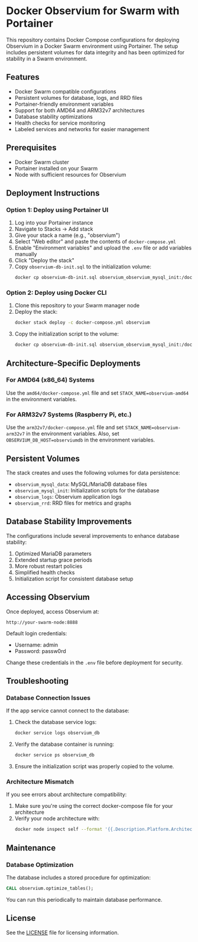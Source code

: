 # Docker Observium for Swarm with Portainer

This repository contains Docker Compose configurations for deploying Observium in a Docker Swarm environment using Portainer. The setup includes persistent volumes for data integrity and has been optimized for stability in a Swarm environment.

## Features

- Docker Swarm compatible configurations
- Persistent volumes for database, logs, and RRD files
- Portainer-friendly environment variables
- Support for both AMD64 and ARM32v7 architectures
- Database stability optimizations
- Health checks for service monitoring
- Labeled services and networks for easier management

## Prerequisites

- Docker Swarm cluster
- Portainer installed on your Swarm
- Node with sufficient resources for Observium

## Deployment Instructions

### Option 1: Deploy using Portainer UI

1. Log into your Portainer instance
2. Navigate to Stacks → Add stack
3. Give your stack a name (e.g., "observium")
4. Select "Web editor" and paste the contents of `docker-compose.yml`
5. Enable "Environment variables" and upload the `.env` file or add variables manually
6. Click "Deploy the stack"
7. Copy `observium-db-init.sql` to the initialization volume:
   ```bash
   docker cp observium-db-init.sql observium_observium_mysql_init:/docker-entrypoint-initdb.d/
   ```

### Option 2: Deploy using Docker CLI

1. Clone this repository to your Swarm manager node
2. Deploy the stack:
   ```bash
   docker stack deploy -c docker-compose.yml observium
   ```
3. Copy the initialization script to the volume:
   ```bash
   docker cp observium-db-init.sql observium_observium_mysql_init:/docker-entrypoint-initdb.d/
   ```

## Architecture-Specific Deployments

### For AMD64 (x86_64) Systems

Use the `amd64/docker-compose.yml` file and set `STACK_NAME=observium-amd64` in the environment variables.

### For ARM32v7 Systems (Raspberry Pi, etc.)

Use the `arm32v7/docker-compose.yml` file and set `STACK_NAME=observium-arm32v7` in the environment variables.
Also, set `OBSERVIUM_DB_HOST=observiumdb` in the environment variables.

## Persistent Volumes

The stack creates and uses the following volumes for data persistence:

- `observium_mysql_data`: MySQL/MariaDB database files
- `observium_mysql_init`: Initialization scripts for the database
- `observium_logs`: Observium application logs
- `observium_rrd`: RRD files for metrics and graphs

## Database Stability Improvements

The configurations include several improvements to enhance database stability:

1. Optimized MariaDB parameters
2. Extended startup grace periods
3. More robust restart policies
4. Simplified health checks
5. Initialization script for consistent database setup

## Accessing Observium

Once deployed, access Observium at:
```
http://your-swarm-node:8888
```

Default login credentials:
- Username: admin
- Password: passw0rd

Change these credentials in the `.env` file before deployment for security.

## Troubleshooting

### Database Connection Issues

If the app service cannot connect to the database:

1. Check the database service logs:
   ```bash
   docker service logs observium_db
   ```

2. Verify the database container is running:
   ```bash
   docker service ps observium_db
   ```

3. Ensure the initialization script was properly copied to the volume.

### Architecture Mismatch

If you see errors about architecture compatibility:

1. Make sure you're using the correct docker-compose file for your architecture
2. Verify your node architecture with:
   ```bash
   docker node inspect self --format '{{.Description.Platform.Architecture}}'
   ```

## Maintenance

### Database Optimization

The database includes a stored procedure for optimization:

```sql
CALL observium.optimize_tables();
```

You can run this periodically to maintain database performance.

## License

See the [LICENSE](LICENSE) file for licensing information.